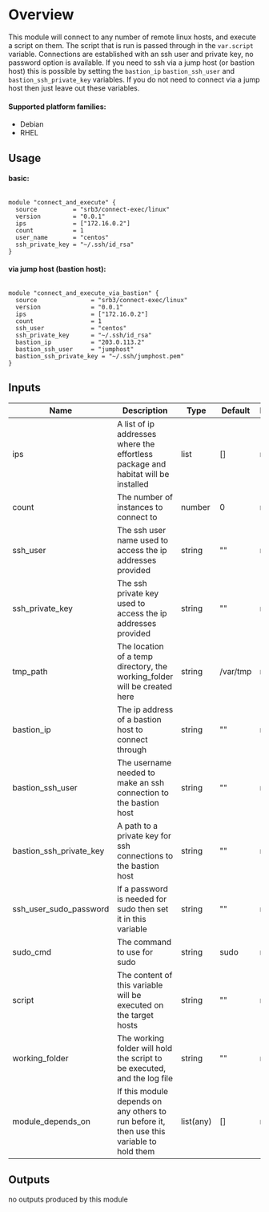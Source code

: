 # Overview
This module will connect to any number of remote linux hosts, and execute a script on them.
The script that is run is passed through in the `var.script` variable. Connections are established with an ssh user and private key, no password option is available. If you need to ssh via a jump host (or bastion host) this is possible by setting the `bastion_ip` `bastion_ssh_user` and `bastion_ssh_private_key` variables. If you do not need to connect via a jump host then just leave out these variables.

#### Supported platform families:
 * Debian
 * RHEL

## Usage

#### basic:
```hcl

module "connect_and_execute" {
  source          = "srb3/connect-exec/linux"
  version         = "0.0.1"
  ips             = ["172.16.0.2"]
  count           = 1
  user_name       = "centos"
  ssh_private_key = "~/.ssh/id_rsa"
}
```

#### via jump host (bastion host):
```hcl

module "connect_and_execute_via_bastion" {
  source               = "srb3/connect-exec/linux"
  version              = "0.0.1"
  ips                  = ["172.16.0.2"]
  count                = 1
  ssh_user             = "centos"
  ssh_private_key      = "~/.ssh/id_rsa"
  bastion_ip           = "203.0.113.2"
  bastion_ssh_user     = "jumphost"
  bastion_ssh_private_key = "~/.ssh/jumphost.pem"
}
```
## Inputs

| Name | Description | Type | Default | Required |
|------|-------------|------|---------|----------|
|ips|A list of ip addresses where the effortless package and habitat will be installed|list|[]|no|
|count|The number of instances to connect to|number|0|no|
|ssh_user|The ssh user name used to access the ip addresses provided|string|""|no|
|ssh_private_key|The ssh private key used to access the ip addresses provided|string|""|no|
|tmp_path|The location of a temp directory, the working_folder will be created here|string|/var/tmp|no|
|bastion_ip|The ip address of a bastion host to connect through|string|""|no|
|bastion_ssh_user|The username needed to make an ssh connection to the bastion host|string|""|no|
|bastion_ssh_private_key|A path to a private key for ssh connections to the bastion host|string|""|no|
|ssh_user_sudo_password|If a password is needed for sudo then set it in this variable|string|""|no|
|sudo_cmd|The command to use for sudo|string|sudo|no|
|script|The content of this variable will be executed on the target hosts|string|""|no|
|working_folder|The working folder will hold the script to be executed, and the log file|string|""|no|
|module_depends_on|If this module depends on any others to run before it, then use this variable to hold them|list(any)|[]|no|

## Outputs
no outputs produced by this module
